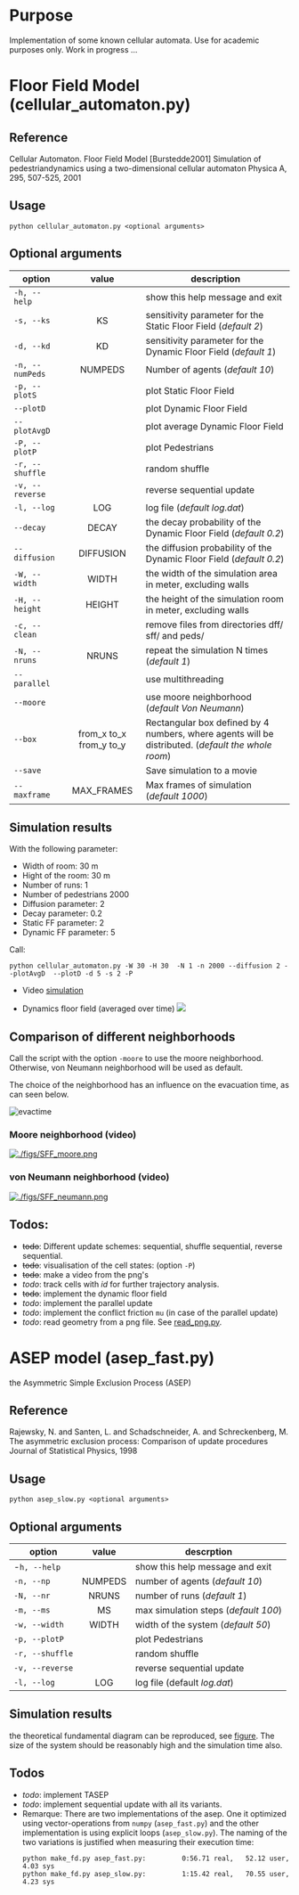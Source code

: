 # Purpose

Implementation of some known cellular automata. Use for academic purposes only.
Work in progress ...


# Floor Field Model (cellular_automaton.py)

## Reference

Cellular Automaton. Floor Field Model [Burstedde2001] Simulation of
pedestriandynamics using a two-dimensional cellular automaton Physica A, 295,
507-525, 2001

## Usage

```
python cellular_automaton.py <optional arguments>
```
## Optional arguments

| option          |  value                   | description                                                                    |
|-----------------|:------------------------:|------------------------------------------------------------------------------ |
|`-h, --help`     |                          | show this help message and exit                                               |
|  `-s, --ks`     | KS                       | sensitivity parameter for the Static Floor Field (*default 2*)                |
|  `-d, --kd`     | KD                       | sensitivity parameter for the Dynamic Floor Field (*default 1*)               |
|  `-n, --numPeds`| NUMPEDS                  | Number of agents (*default 10*)                                               |
|  `-p, --plotS`  |                          | plot Static Floor Field                                                       |
|  `--plotD`      |                          | plot Dynamic Floor Field                                                      |
|  `--plotAvgD`   |                          | plot average Dynamic Floor Field                                              |
|  `-P, --plotP`  |                          | plot Pedestrians                                                              |
|  `-r, --shuffle`|                          | random shuffle                                                                |
|  `-v, --reverse`|                          | reverse sequential update                                                     |
|  `-l, --log`    |  LOG                     | log file (*default log.dat*)                                                  |
|  `--decay`      |  DECAY                   | the decay probability of the Dynamic Floor Field (*default 0.2*)              |
|  `--diffusion`  |  DIFFUSION               | the diffusion probability of the Dynamic Floor Field (*default 0.2*)          |
|  `-W, --width`  |  WIDTH                   | the width of the simulation area in meter, excluding walls                    |
|  `-H, --height` | HEIGHT                   | the height of the simulation room in meter, excluding walls                   |
|  `-c, --clean`  |                          | remove files from directories dff/ sff/ and peds/                             |
|  `-N, --nruns`  |  NRUNS                   | repeat the simulation N times (*default 1*)                                   |
|  `--parallel`   |                          | use multithreading                                                            |
|  `--moore`      |                          | use moore neighborhood (*default Von Neumann*)                                |
|  `--box`        |  from_x to_x from_y to_y | Rectangular box defined by 4 numbers, where agents will be distributed. (*default the whole room*) |
|`--save` | | Save simulation to a movie|
|`--maxframe` | MAX_FRAMES | Max frames of simulation (*default 1000*)|
                        
## Simulation results

With the following parameter: 
- Width of room: 30 m
- Hight of the room: 30 m 
- Number of runs: 1
- Number of pedestrians 2000
- Diffusion parameter: 2
- Decay parameter: 0.2
- Static FF parameter: 2
- Dynamic FF parameter: 5

Call: 

```
python cellular_automaton.py -W 30 -H 30  -N 1 -n 2000 --diffusion 2 --plotAvgD  --plotD -d 5 -s 2 -P
```
- Video
[simulation](https://youtu.be/fD4l9P24J1k)

- Dynamics floor field (averaged over time)
![](figs/DFF-avg_S2.00_D5.00.png)

## Comparison of different neighborhoods

Call the script with the option `-moore` to use the moore neighborhood. Otherwise, von Neumann neighborhood will be used as default. 

The choice of the neighborhood has an influence on the evacuation time, as can seen below.

![evactime](./figs/moore_neumann_tevac.png)

### Moore neighborhood (video)

[![./figs/SFF_moore.png](http://img.youtube.com/vi/DAzu7GkUjHc/0.jpg)](https://youtu.be/DAzu7GkUjHc)

### von Neumann neighborhood (video)

[![./figs/SFF_neumann.png](http://img.youtube.com/vi/tnQegJcclu0/0.jpg)](https://youtu.be/tnQegJcclu0)

## Todos:
  - ~~todo~~: Different update schemes: sequential, shuffle sequential, reverse sequential.
  - ~~todo~~: visualisation of the cell states: (option `-P`)
  - ~~todo~~: make a video from the png's
  - *todo*: track cells with _id_ for further trajectory analysis.
  - ~~todo~~: implement the dynamic floor field
  - *todo*: implement the parallel update
  - *todo*: implement the conflict friction `mu` (in case of the parallel update)
  - *todo*: read geometry from a png file. See [read_png.py](geometry/read_png.py).
  
  
# ASEP model (asep_fast.py)

the Asymmetric Simple Exclusion Process (ASEP)

## Reference 
Rajewsky, N. and Santen, L. and Schadschneider, A. and Schreckenberg, M.
The asymmetric exclusion process: Comparison of update procedures
Journal of Statistical Physics, 1998

## Usage 

```
python asep_slow.py <optional arguments>
```
## Optional arguments

| option          |  value                   | descrption                                                                    |
|-----------------|:-------------------------:|------------|
|  -`h, --help`  |  | show this help message and exit | 
|  `-n, --np`  | NUMPEDS |       number of agents (*default 10*)|
|  `-N, --nr` | NRUNS |         number of runs (*default 1*) |
|  `-m, --ms` | MS |  max simulation steps (*default 100*) |
|  `-w, --width`  |  WIDTH |  width of the system (*default 50*) | 
 | `-p, --plotP`  |  |  plot Pedestrians | 
 | `-r, --shuffle` | |          random shuffle|
 | `-v, --reverse` | |        reverse sequential update|
 | `-l, --log`   |  LOG |     log file (default *log.dat*) | 


## Simulation results

the theoretical fundamental diagram can be reproduced, see [figure](figs/asep_fd.png). The size of the system should be reasonably high and the simulation time also.

## Todos
- *todo*: implement TASEP
- *todo*: implement sequential update with all its variants.
- Remarque: There are two implementations of the asep. One it optimized using vector-operations from `numpy` (`asep_fast.py`) and the other implementation is using explicit loops (`asep_slow.py`). The naming of the two variations is justified when measuring their execution time:
  ```
  python make_fd.py asep_fast.py:         0:56.71 real,   52.12 user,     4.03 sys
  python make_fd.py asep_slow.py:         1:15.42 real,   70.55 user,     4.23 sys
  ```

